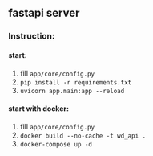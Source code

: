 ## fastapi server

### Instruction:
#### start:
1. fill `app/core/config.py`
2. `pip install -r requirements.txt`
3. `uvicorn app.main:app --reload `
#### start with docker:
1. fill `app/core/config.py`
2. `docker build --no-cache -t wd_api .`
3. `docker-compose up -d`